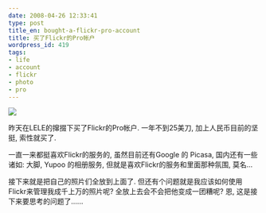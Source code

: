 ```yaml
---
date: 2008-04-26 12:33:41
type: post
title_en: bought-a-flickr-pro-account
title: 买了Flickr的Pro帐户
wordpress_id: 419
tags:
- life
- account
- flickr
- photo
- pro
---
```


![](http://l.yimg.com/g/images/en-us/flickr-logo-2012.png.v1)

昨天在LELE的撺掇下买了Flickr的Pro帐户. 一年不到25美刀, 加上人民币目前的坚挺, 索性就买了.

一直一来都挺喜欢Flickr的服务的, 虽然目前还有Google 的 Picasa, 国内还有一些诸如: 大脚, Yupoo 的相册服务, 但就是喜欢Flickr的服务和里面那种氛围, 莫名...

接下来就是把自己的照片们全放到上面了. 但还有个问题就是我应该如何使用Flickr来管理我成千上万的照片呢? 全放上去会不会把他变成一团糟呢? 恩, 这是接下来要思考的问题了......
